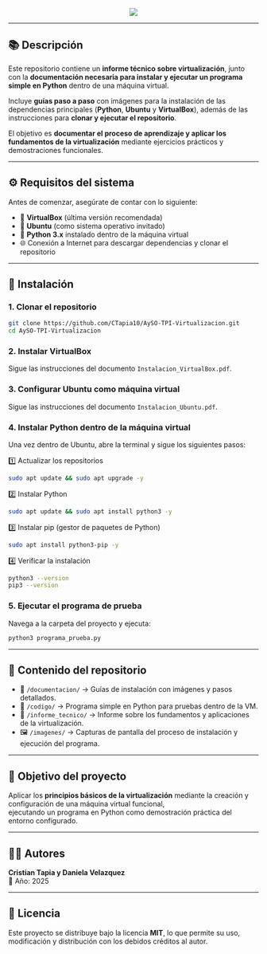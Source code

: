 <p align="center">
  <img src="https://capsule-render.vercel.app/api?type=waving&color=0:306998,100:FFD43B&height=180&section=header&text=Proyecto%20de%20Virtualización%20con%20Python%20🐍&fontSize=40&fontColor=ffffff&animation=fadeIn&fontAlignY=35" />
</p>

---

## 📚 Descripción  
Este repositorio contiene un **informe técnico sobre virtualización**, junto con la **documentación necesaria para instalar y ejecutar un programa simple en Python** dentro de una máquina virtual.  

Incluye **guías paso a paso** con imágenes para la instalación de las dependencias principales (**Python**, **Ubuntu** y **VirtualBox**), además de las instrucciones para **clonar y ejecutar el repositorio**.  

El objetivo es **documentar el proceso de aprendizaje y aplicar los fundamentos de la virtualización** mediante ejercicios prácticos y demostraciones funcionales.  

---

## ⚙️ Requisitos del sistema  
Antes de comenzar, asegúrate de contar con lo siguiente:  

- 💽 **VirtualBox** (última versión recomendada)  
- 🐧 **Ubuntu** (como sistema operativo invitado)  
- 🐍 **Python 3.x** instalado dentro de la máquina virtual  
- 🌐 Conexión a Internet para descargar dependencias y clonar el repositorio  

---

## 🧩 Instalación  

### 1. Clonar el repositorio  
```bash
git clone https://github.com/CTapia10/AySO-TPI-Virtualizacion.git
cd AySO-TPI-Virtualizacion
```

### 2. Instalar VirtualBox  
Sigue las instrucciones del documento `Instalacion_VirtualBox.pdf`.  

### 3. Configurar Ubuntu como máquina virtual  
Sigue las instrucciones del documento `Instalacion_Ubuntu.pdf`.   

### 4. Instalar Python dentro de la máquina virtual  
Una vez dentro de Ubuntu, abre la terminal y sigue los siguientes pasos:

1️⃣ Actualizar los repositorios
```bash
sudo apt update && sudo apt upgrade -y
```
2️⃣ Instalar Python
```bash
sudo apt update && sudo apt install python3 -y
```
3️⃣ Instalar pip (gestor de paquetes de Python)
```bash
sudo apt install python3-pip -y
```
4️⃣ Verificar la instalación
```bash
python3 --version
pip3 --version
```


### 5. Ejecutar el programa de prueba  
Navega a la carpeta del proyecto y ejecuta:  
```bash
python3 programa_prueba.py
```

---

## 📄 Contenido del repositorio  
- 📘 `/documentacion/` → Guías de instalación con imágenes y pasos detallados.  
- 🐍 `/codigo/` → Programa simple en Python para pruebas dentro de la VM.  
- 🧾 `/informe_tecnico/` → Informe sobre los fundamentos y aplicaciones de la virtualización.  
- 🖼️ `/imagenes/` → Capturas de pantalla del proceso de instalación y ejecución del programa.  

---

## 🎯 Objetivo del proyecto  
Aplicar los **principios básicos de la virtualización** mediante la creación y configuración de una máquina virtual funcional,  
ejecutando un programa en Python como demostración práctica del entorno configurado.  

---

## 👨‍💻 Autores  
**Cristian Tapia y Daniela Velazquez**  
📅 Año: 2025  

---

## 🧠 Licencia  
Este proyecto se distribuye bajo la licencia **MIT**, lo que permite su uso, modificación y distribución con los debidos créditos al autor.  
